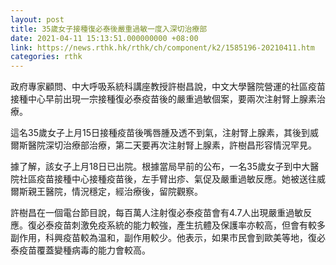 ```yaml
---
layout: post
title: 35歲女子接種復必泰後嚴重過敏一度入深切治療部　　
date: 2021-04-11 15:13:51.000000000 +08:00
link: https://news.rthk.hk/rthk/ch/component/k2/1585196-20210411.htm
categories: rthk
---
```


政府專家顧問、中大呼吸系統科講座教授許樹昌說，中文大學醫院營運的社區疫苗接種中心早前出現一宗接種復必泰疫苗後的嚴重過敏個案，要兩次注射腎上腺素治療。

這名35歲女子上月15日接種疫苗後嘴唇腫及透不到氣，注射腎上腺素，其後到威爾斯醫院深切治療部治療，第二天要再次注射腎上腺素，許樹昌形容情況罕見。

據了解，該女子上月18日已出院。根據當局早前的公布，一名35歲女子到中大醫院社區疫苗接種中心接種疫苗後，左手臂出疹、氣促及嚴重過敏反應。她被送往威爾斯親王醫院，情況穩定，經治療後，留院觀察。

許樹昌在一個電台節目說，每百萬人注射復必泰疫苗會有4.7人出現嚴重過敏反應。復必泰疫苗刺激免疫系統的能力較強，產生抗體及保護率亦較高，但會有較多副作用，科興疫苗較為温和，副作用較少。他表示，如果市民會到歐美等地，復必泰疫苗覆蓋變種病毒的能力會較高。
